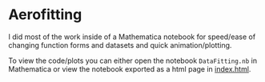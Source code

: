 # Aerofitting

I did most of the work inside of a Mathematica notebook for speed/ease of changing function forms and datasets and quick animation/plotting.

To view the code/plots you can either open the notebook `DataFitting.nb` in Mathematica or view the notebook exported as a html page in [index.html](https://aabouman.github.io/AeroFitting/).

